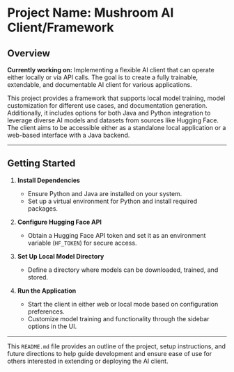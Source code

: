 # Project Name: Mushroom AI Client/Framework

## Overview
**Currently working on:** Implementing a flexible AI client that can operate either locally or via API calls. The goal is to create a fully trainable, extendable, and documentable AI client for various applications.

This project provides a framework that supports local model training, model customization for different use cases, and documentation generation. Additionally, it includes options for both Java and Python integration to leverage diverse AI models and datasets from sources like Hugging Face. The client aims to be accessible either as a standalone local application or a web-based interface with a Java backend.

---

## Getting Started

1. **Install Dependencies**  
   - Ensure Python and Java are installed on your system.
   - Set up a virtual environment for Python and install required packages.
  
2. **Configure Hugging Face API**  
   - Obtain a Hugging Face API token and set it as an environment variable (`HF_TOKEN`) for secure access.

3. **Set Up Local Model Directory**  
   - Define a directory where models can be downloaded, trained, and stored.

4. **Run the Application**  
   - Start the client in either web or local mode based on configuration preferences.
   - Customize model training and functionality through the sidebar options in the UI.

---

This `README.md` file provides an outline of the project, setup instructions, and future directions to help guide development and ensure ease of use for others interested in extending or deploying the AI client.

